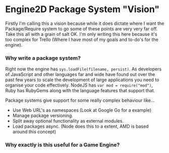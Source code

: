 # Engine2D Package System "Vision"

Firstly I'm calling this a vision because while it does dictate where I want the Package/Require system to go some of these points are very very far off. Take this all with a grain of salt OK. I'm only writing this here because it's too complex for Trello (Where I have most of my goals and to-do's for the engine).

### Why write a package system?
Right now the engine has `sys.loadFile(filename, persist)`. As developers of JavaScript and other languages far and wide have found out over the past few years to scale the development of large applications you need to organise your code effectively. NodeJS has `var mod = require("mod")`, Ruby has RubyGems along with the language features that support that.

Package systems give support for some really complex behaviour like...

* Use Web URL's as namespaces (Look at Google Go for a example)
* Manage package versioning.
* Split away optional functionality as external modules.
* Load packages async. (Node does this to a extent, AMD is based around this concept)

### Why exactly is this useful for a Game Engine?
